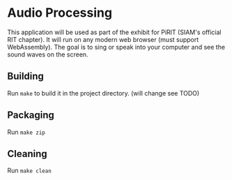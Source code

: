# Audio Processing

This application will be used as part of the exhibit for PiRIT (SIAM's official RIT chapter). It will run on any modern web browser (must support WebAssembly). The goal is to sing or speak into your computer and see the sound waves on the screen.

## Building

Run `make` to build it in the project directory. (will change see TODO)

## Packaging

Run `make zip`

## Cleaning

Run `make clean`
